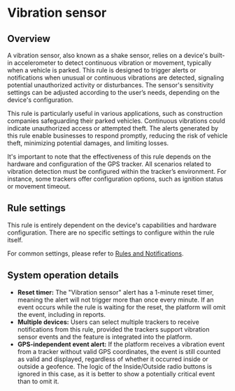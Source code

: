 # Vibration sensor

## Overview

A vibration sensor, also known as a shake sensor, relies on a device's built-in accelerometer to detect continuous vibration or movement, typically when a vehicle is parked. This rule is designed to trigger alerts or notifications when unusual or continuous vibrations are detected, signaling potential unauthorized activity or disturbances. The sensor's sensitivity settings can be adjusted according to the user’s needs, depending on the device's configuration.

This rule is particularly useful in various applications, such as construction companies safeguarding their parked vehicles. Continuous vibrations could indicate unauthorized access or attempted theft. The alerts generated by this rule enable businesses to respond promptly, reducing the risk of vehicle theft, minimizing potential damages, and limiting losses.

It's important to note that the effectiveness of this rule depends on the hardware and configuration of the GPS tracker. All scenarios related to vibration detection must be configured within the tracker’s environment. For instance, some trackers offer configuration options, such as ignition status or movement timeout.

## Rule settings

This rule is entirely dependent on the device's capabilities and hardware configuration. There are no specific settings to configure within the rule itself.

For common settings, please refer to [Rules and Notifications](../../).

## System operation details

* **Reset timer:** The "Vibration sensor" alert has a 1-minute reset timer, meaning the alert will not trigger more than once every minute. If an event occurs while the rule is waiting for the reset, the platform will omit the event, including in reports.
* **Multiple devices:** Users can select multiple trackers to receive notifications from this rule, provided the trackers support vibration sensor events and the feature is integrated into the platform.
* **GPS-independent event alert:** If the platform receives a vibration event from a tracker without valid GPS coordinates, the event is still counted as valid and displayed, regardless of whether it occurred inside or outside a geofence. The logic of the Inside/Outside radio buttons is ignored in this case, as it is better to show a potentially critical event than to omit it.
